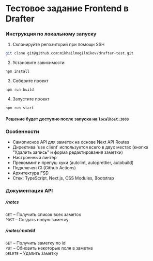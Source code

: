 # Тестовое задание Frontend в Drafter

### Инструкция по локальному запуску

1) Склонируйте репозиторий при помощи SSH
```bash
git clone git@github.com:mikhailmogilnikov/drafter-test.git
```

2) Установите зависимости
```bash
npm install
```

3) Соберите проект
```bash
npm run build
```

4) Запустите проект
```bash
npm run start
```

#### Решение будет доступно после запуска на `localhost:3000`

### Особенности

- Самописное API для заметок на основе Next API Routes
- Директива 'use client' используется всего в двух местах (кнопка "Удалить запись" и форма редактирования заметки)
- Настроенный линтер
- Прекоммит и препуш хуки (autolint, autoprettier, autobuild)
- Подключен CI (Github Actions)
- Архитектура FSD
- Стек: TypeScript, Next.js, CSS Modules, Bootstrap

### Документация API

##### /notes
`GET` – Получить список всех заметок\
`POST` – Создать новую заметку
<br />

##### /notes/:noteId 
`GET` – Получить заметку по id\
`PUT` – Обновить некоторые поля в заметке\
`DELETE` – Удалить заметку